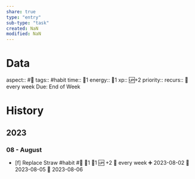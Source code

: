 ```yaml
---
share: true
type: "entry"
sub-type: "task"
created: NaN 
modified: NaN
---
```

# Data
aspect:: #🌊
tags:: #habit
time:: 🍅1
energy:: 🥄1
xp:: 🆙+2
priority:: 
recurs:: 🔁 every week
Due: End of Week
# History
## 2023
### 08 - August
- [f] Replace Straw #habit #🌊 🍅1 🥄1 🆙 +2 🔁 every week ➕ 2023-08-02 🛫 2023-08-05 📅 2023-08-06